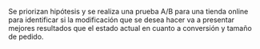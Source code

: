  Se priorizan hipótesis y se realiza una prueba A/B para una tienda online para identificar si la modificación que se desea hacer va a presentar mejores resultados que el estado actual en cuanto a conversión y tamaño de pedido. 
